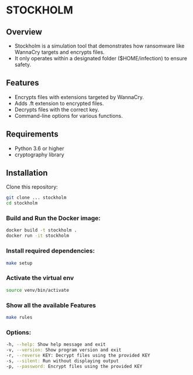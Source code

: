 # STOCKHOLM
## Overview
 - Stockholm is a simulation tool that demonstrates how ransomware like WannaCry targets and encrypts files.
 - It only operates within a designated folder ($HOME/infection) to ensure safety.

## Features
 - Encrypts files with extensions targeted by WannaCry.
 - Adds .ft extension to encrypted files.
 - Decrypts files with the correct key.
 - Command-line options for various functions.

## Requirements
 - Python 3.6 or higher
 - cryptography library

## Installation
Clone this repository:
```bash
git clone ... stockholm
cd stockholm
```

### Build and Run the Docker image:
```bash
docker build -t stockholm .
docker run -it stockholm
```

### Install required dependencies:
```bash
make setup
```
### Activate the virtual env
```bash
source venv/bin/activate
```

### Show all the available Features
```bash
make rules
```

### Options:
```bash
-h, --help: Show help message and exit
-v, --version: Show program version and exit
-r, --reverse KEY: Decrypt files using the provided KEY
-s, --silent: Run without displaying output
-p, --password: Encrypt files using the provided KEY
```